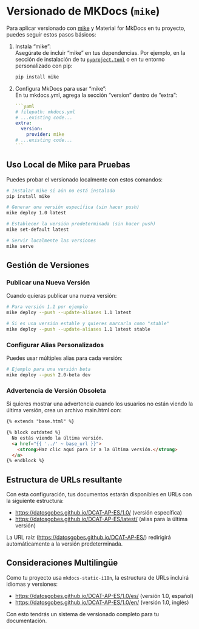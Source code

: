 # Versionado de MKDocs (`mike`)
Para aplicar versionado con [mike](https://github.com/jimporter/mike) y Material for MkDocs en tu proyecto, puedes seguir estos pasos básicos:

1. Instala “mike”:  
   Asegúrate de incluir “mike” en tus dependencias. Por ejemplo, en la sección de instalación de tu [`pyproject.toml`](../../pyproject.toml) o en tu entorno personalizado con pip:
   ```sh
   pip install mike
   ```

2. Configura MkDocs para usar “mike”:  
   En tu mkdocs.yml, agrega la sección “version” dentro de “extra”:
   ````yaml
   ```yaml
   # filepath: mkdocs.yml
   # ...existing code...
   extra:
     version:
       provider: mike
   # ...existing code...
   ```
   ````

## Uso Local de Mike para Pruebas

Puedes probar el versionado localmente con estos comandos:

```bash
# Instalar mike si aún no está instalado
pip install mike

# Generar una versión específica (sin hacer push)
mike deploy 1.0 latest

# Establecer la versión predeterminada (sin hacer push)
mike set-default latest

# Servir localmente las versiones
mike serve
```

## Gestión de Versiones

### Publicar una Nueva Versión

Cuando quieras publicar una nueva versión:

```bash
# Para versión 1.1 por ejemplo
mike deploy --push --update-aliases 1.1 latest

# Si es una versión estable y quieres marcarla como "stable"
mike deploy --push --update-aliases 1.1 latest stable
```

### Configurar Alias Personalizados

Puedes usar múltiples alias para cada versión:

```bash
# Ejemplo para una versión beta
mike deploy --push 2.0-beta dev
```

### Advertencia de Versión Obsoleta

Si quieres mostrar una advertencia cuando los usuarios no están viendo la última versión, crea un archivo main.html con:

```html
{% extends "base.html" %}

{% block outdated %}
  No estás viendo la última versión.
  <a href="{{ '../' ~ base_url }}">
    <strong>Haz clic aquí para ir a la última versión.</strong>
  </a>
{% endblock %}
```

## Estructura de URLs resultante

Con esta configuración, tus documentos estarán disponibles en URLs con la siguiente estructura:

- https://datosgobes.github.io/DCAT-AP-ES/1.0/ (versión específica)
- https://datosgobes.github.io/DCAT-AP-ES/latest/ (alias para la última versión)

La URL raíz (https://datosgobes.github.io/DCAT-AP-ES/) redirigirá automáticamente a la versión predeterminada.

## Consideraciones Multilingüe

Como tu proyecto usa `mkdocs-static-i18n`, la estructura de URLs incluirá idiomas y versiones:

- https://datosgobes.github.io/DCAT-AP-ES/1.0/es/ (versión 1.0, español)
- https://datosgobes.github.io/DCAT-AP-ES/1.0/en/ (versión 1.0, inglés)

Con esto tendrás un sistema de versionado completo para tu documentación.